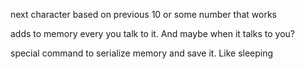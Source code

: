 next character based on previous 10 or some number that works

adds to memory every you talk to it.  And maybe when it talks to you?

special command to serialize memory and save it.  Like sleeping